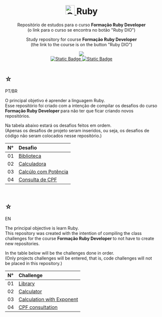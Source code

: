 <h1 align="center">
    <a  href="https://pokemondb.net/pokedex/groudon">
        <img width="30" src="https://img.pokemondb.net/sprites/black-white/anim/normal/groudon.gif" alt="Groudon">
    </a>
    <span>Ruby</span>
</h1>

<div align="center">
    <p> 
        Repositório de estudos para o curso <strong> Formação Ruby Developer </strong> <br> (o link para o curso se encontra no botão "Ruby DIO") 
    </p>
    <p> 
        Study repository for course <strong> Formação Ruby Developer </strong> <br> (the link to the course is on the button "Ruby DIO") 
    </p>
    <img src="https://img.shields.io/badge/ruby-black?style=for-the-badge&logo=Ruby&logoColor=9d0208" />
    <br>
    <a href="https://www.linkedin.com/in/hakuakai/">
        <img alt="Static Badge" src="https://img.shields.io/badge/my%20profile-red?style=for-the-badge&color=9d0208">
    </a>
    <a href="https://web.dio.me/track/763ef35f-6097-45f1-a9d3-384383bbb632">
        <img alt="Static Badge" src="https://img.shields.io/badge/ruby%20DIO-red?style=for-the-badge&color=9d0208">
    </a> <br> <br>
    <b> </b> 
</div>

<div>
    <h2>☆</h2>
    <p>PT/BR</p>
    <p>
    O principal objetivo é aprender a linguagem Ruby.<br>
    Esse repositório foi criado com a intenção de compilar os desafios do curso <strong> Formação Ruby Developer </strong> para não ter que ficar criando novos repositórios.</p>
    <p>Na tabela abaixo estará os desafios feitos em ordem. <br> (Apenas os desafios de projeto seram inseridos, ou seja, os desafios de código não seram colocados nesse repositório.) </p>
    <table>
        <thead>
            <tr align="left">
                <th>N°</th>
                <th>Desafio</th>
            </tr>
        </thead>
    <tbody align="left">
        <tr>
            <td>01</td>
            <td>
                <a href="biblioteca.rb">Biblioteca</a>
            </td>
        </tr>
        <tr>
            <td>02</td>
            <td>
                <a href="cal.rb">Calculadora</a>
            </td>
        </tr>
        <tr>
            <td>03</td>
            <td>
                <a href="calpoten.rb">Calcúlo com Potência</a>
            </td>
        </tr>
        <tr>
            <td>04</td>
            <td>
                <a href="consulta.rb">Consulta de CPF</a>
            </td>
        </tr>
    </tbody>
    <tfoot></tfoot>
    </table>
</div>

   <br>

<div>
    <h2>☆</h2>
    <p>EN</p>
    <p>
    The principal objective is learn Ruby.<br>
    This repository was created with the intention of compiling the class challenges for the course <strong> Formação Ruby Developer </strong> to not have to create new repositories.</p>
    <p>In the table below will be the challenges done in order.<br> (Only projects challenges will be entered, that is, code challenges will not be placed in this repository.) </p>
    <table>
        <thead>
            <tr align="left">
                <th>N°</th>
                <th>Challenge</th>
            </tr>
        </thead>
    <tbody align="left">
        <tr>
            <td>01</td>
            <td>
                <a href="biblioteca.rb">Library</a>
            </td>
        </tr>
        <tr>
            <td>02</td>
            <td>
                <a href="cal.rb">Calculator</a>
            </td>
        </tr>
        <tr>
            <td>03</td>
            <td>
                <a href="calpoten.rb">Calculation with Exponent</a>
            </td>
        </tr>
        <tr>
            <td>04</td>
            <td>
                <a href="consulta.rb">CPF consultation</a>
            </td>
        </tr>
    </tbody>
    <tfoot></tfoot>
    </table>
    
</div>
